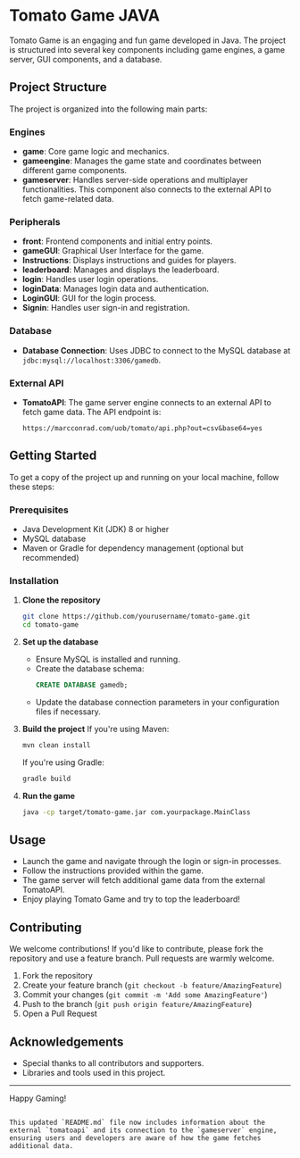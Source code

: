 # Tomato Game JAVA

Tomato Game is an engaging and fun game developed in Java. The project is structured into several key components including game engines, a game server, GUI components, and a database.

## Project Structure

The project is organized into the following main parts:

### Engines
- **game**: Core game logic and mechanics.
- **gameengine**: Manages the game state and coordinates between different game components.
- **gameserver**: Handles server-side operations and multiplayer functionalities. This component also connects to the external API to fetch game-related data.

### Peripherals
- **front**: Frontend components and initial entry points.
- **gameGUI**: Graphical User Interface for the game.
- **Instructions**: Displays instructions and guides for players.
- **leaderboard**: Manages and displays the leaderboard.
- **login**: Handles user login operations.
- **loginData**: Manages login data and authentication.
- **LoginGUI**: GUI for the login process.
- **Signin**: Handles user sign-in and registration.

### Database
- **Database Connection**: Uses JDBC to connect to the MySQL database at `jdbc:mysql://localhost:3306/gamedb`.

### External API
- **TomatoAPI**: The game server engine connects to an external API to fetch game data. The API endpoint is:
  ```
  https://marcconrad.com/uob/tomato/api.php?out=csv&base64=yes
  ```

## Getting Started

To get a copy of the project up and running on your local machine, follow these steps:

### Prerequisites

- Java Development Kit (JDK) 8 or higher
- MySQL database
- Maven or Gradle for dependency management (optional but recommended)

### Installation

1. **Clone the repository**
   ```bash
   git clone https://github.com/yourusername/tomato-game.git
   cd tomato-game
   ```

2. **Set up the database**
   - Ensure MySQL is installed and running.
   - Create the database schema:
     ```sql
     CREATE DATABASE gamedb;
     ```
   - Update the database connection parameters in your configuration files if necessary.

3. **Build the project**
   If you're using Maven:
   ```bash
   mvn clean install
   ```

   If you're using Gradle:
   ```bash
   gradle build
   ```

4. **Run the game**
   ```bash
   java -cp target/tomato-game.jar com.yourpackage.MainClass
   ```

## Usage

- Launch the game and navigate through the login or sign-in processes.
- Follow the instructions provided within the game.
- The game server will fetch additional game data from the external TomatoAPI.
- Enjoy playing Tomato Game and try to top the leaderboard!

## Contributing

We welcome contributions! If you'd like to contribute, please fork the repository and use a feature branch. Pull requests are warmly welcome.

1. Fork the repository
2. Create your feature branch (`git checkout -b feature/AmazingFeature`)
3. Commit your changes (`git commit -m 'Add some AmazingFeature'`)
4. Push to the branch (`git push origin feature/AmazingFeature`)
5. Open a Pull Request

## Acknowledgements

- Special thanks to all contributors and supporters.
- Libraries and tools used in this project.

---

Happy Gaming!
```

This updated `README.md` file now includes information about the external `tomatoapi` and its connection to the `gameserver` engine, ensuring users and developers are aware of how the game fetches additional data.
